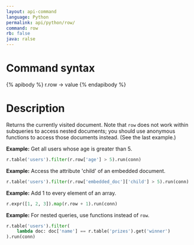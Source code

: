```yaml
---
layout: api-command
language: Python
permalink: api/python/row/
command: row
rb: false
java: ralse
---
```


# Command syntax #

{% apibody %}
r.row &rarr; value
{% endapibody %}

# Description #

Returns the currently visited document. Note that `row` does not work within subqueries to access nested documents; you should use anonymous functions to access those documents instead. (See the last example.)

__Example:__ Get all users whose age is greater than 5.

```py
r.table('users').filter(r.row['age'] > 5).run(conn)
```


__Example:__ Access the attribute 'child' of an embedded document.

```py
r.table('users').filter(r.row['embedded_doc']['child'] > 5).run(conn)
```


__Example:__ Add 1 to every element of an array.

```py
r.expr([1, 2, 3]).map(r.row + 1).run(conn)
```


__Example:__ For nested queries, use functions instead of `row`.

```py
r.table('users').filter(
    lambda doc: doc['name'] == r.table('prizes').get('winner')
).run(conn)
```

